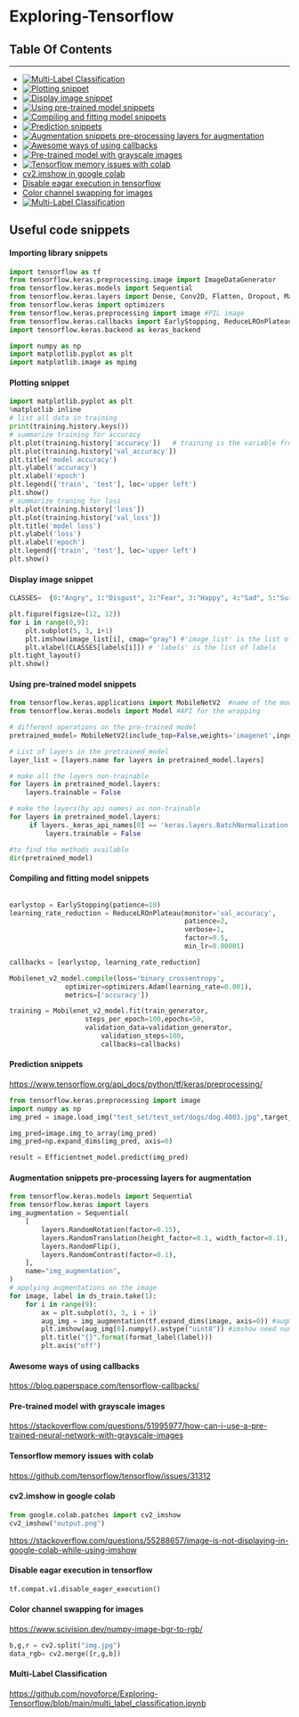 # Exploring-Tensorflow

## Table Of Contents
---------------------
- <a href='https://github.com/novoforce/Exploring-Tensorflow#importing-library-snippets' target='_blank'><img src='https://img.shields.io/static/v1?label=Importing%20library&message=Snippet&color=blue&style=flat-square' border='0' alt='Multi-Label Classification'/></a>
- <a href='https://github.com/novoforce/Exploring-Tensorflow#plotting-snippet' target='_blank'><img src='https://img.shields.io/static/v1?label=Plotting%20snippet&message=Snippet&color=blue&style=flat-square' border='0' alt='Plotting snippet'/></a>
- <a href='https://github.com/novoforce/Exploring-Tensorflow#Display-image-snippet' target='_blank'><img src='https://img.shields.io/static/v1?label=Display%20image%20snippet&message=Snippet&color=blue&style=flat-square' border='0' alt='Display image snippet'/></a>
- <a href='https://github.com/novoforce/Exploring-Tensorflow#Using-pre-trained-model-snippets' target='_blank'><img src='https://img.shields.io/static/v1?label=Using%20pre-trained%20model%20snippets&message=Snippet&color=blue&style=flat-square' border='0' alt='Using pre-trained model snippets'/></a>
- <a href='https://github.com/novoforce/Exploring-Tensorflow#Compiling-and-fitting-model-snippets' target='_blank'><img src='https://img.shields.io/static/v1?label=Compiling%20and%20fitting%20model%20snippets&message=Snippet&color=blue&style=flat-square' border='0' alt='Compiling and fitting model snippets'/></a>
- <a href='https://github.com/novoforce/Exploring-Tensorflow#Prediction-snippets' target='_blank'><img src='https://img.shields.io/static/v1?label=Prediction%20snippets&message=Snippet&color=blue&style=flat-square' border='0' alt='Prediction snippets'/></a>
- <a href='https://github.com/novoforce/Exploring-Tensorflow#Augmentation-snippets-pre-processing-layers-for-augmentation' target='_blank'><img src='https://img.shields.io/static/v1?label=Augmentation%20snippets%20pre-processing%20layers%20for%20augmentation&message=Snippet&color=blue&style=flat-square' border='0' alt='Augmentation snippets pre-processing layers for augmentation'/></a>
- <a href='https://github.com/novoforce/Exploring-Tensorflow/blob/main/README.md#Awesome-ways-of-using-callbacks' target='_blank'><img src='https://img.shields.io/static/v1?label=Awesome%20ways%20of%20using%20callbacks&message=Tutorial&color=yellow&style=flat-square' border='0' alt='Awesome ways of using callbacks'/></a>
- <a href='https://github.com/novoforce/Exploring-Tensorflow/blob/main/README.md#Pre-trained-model-with-grayscale-images' target='_blank'><img src='https://img.shields.io/static/v1?label=Pre-trained%20model%20with%20grayscale%20images&message=Tutorial&color=yellow&style=flat-square' border='0' alt='Pre-trained model with grayscale images'/></a>
- <a href='https://github.com/novoforce/Exploring-Tensorflow/blob/main/README.md#Tensorflow-memory-issues-with-colab' target='_blank'><img src='https://img.shields.io/static/v1?label=Tensorflow%20memory%20issues%20with%20colab&message=Issue&color=red&style=flat-square' border='0' alt='Tensorflow memory issues with colab'/></a>
- [cv2.imshow in google colab](#cv2imshow-in-google-colab)
- [Disable eagar execution in tensorflow](#Disable-eagar-execution-in-tensorflow)
- [Color channel swapping for images](#Color-channel-swapping-for-images)
- <a href='https://github.com/novoforce/Exploring-Tensorflow/blob/main/README.md#multi-label-classification' target='_blank'><img src='https://img.shields.io/static/v1?label=Multi-Label%20Classification&message=Tutorial&color=yellow&style=flat-square' border='0' alt='Multi-Label Classification'/></a>

## Useful code snippets

#### Importing library snippets

```python
import tensorflow as tf
from tensorflow.keras.preprocessing.image import ImageDataGenerator 
from tensorflow.keras.models import Sequential
from tensorflow.keras.layers import Dense, Conv2D, Flatten, Dropout, MaxPooling2D, Activation,GlobalMaxPooling2D,GlobalAveragePooling2D,BatchNormalization
from tensorflow.keras import optimizers
from tensorflow.keras.preprocessing import image #PIL image
from tensorflow.keras.callbacks import EarlyStopping, ReduceLROnPlateau
import tensorflow.keras.backend as keras_backend

import numpy as np
import matplotlib.pyplot as plt
import matplotlib.image as mpimg

```

#### Plotting snippet
```python
import matplotlib.pyplot as plt
%matplotlib inline
# list all data in training
print(training.history.keys())
# summarize training for accuracy
plt.plot(training.history['accuracy'])   # training is the variable from the fit method
plt.plot(training.history['val_accuracy'])
plt.title('model accuracy')
plt.ylabel('accuracy')
plt.xlabel('epoch')
plt.legend(['train', 'test'], loc='upper left')
plt.show()
# summarize traning for loss
plt.plot(training.history['loss'])
plt.plot(training.history['val_loss'])
plt.title('model loss')
plt.ylabel('loss')
plt.xlabel('epoch')
plt.legend(['train', 'test'], loc='upper left')
plt.show()
```
#### Display image snippet
```python
CLASSES=  {0:"Angry", 1:"Disgust", 2:"Fear", 3:"Happy", 4:"Sad", 5:"Surprise", 6:"Neutral"}

plt.figure(figsize=(12, 12))
for i in range(0,9):
    plt.subplot(5, 3, i+1)
    plt.imshow(image_list[i], cmap="gray") #'image_list' is the list of images
    plt.xlabel(CLASSES[labels[i]]) # 'labels' is the list of labels
plt.tight_layout()
plt.show()
```

#### Using pre-trained model snippets
```python
from tensorflow.keras.applications import MobileNetV2  #name of the model to be used
from tensorflow.keras.models import Model #API for the wrapping

# different operations on the pre-trained model
pretrained_model= MobileNetV2(include_top=False,weights='imagenet',input_shape=input_shape)

# List of layers in the pretrained_model
layer_list = [layers.name for layers in pretrained_model.layers]

# make all the layers non-trainable
for layers in pretrained_model.layers:
    layers.trainable = False

# make the layers(by api names) as non-trainable 
for layers in pretrained_model.layers:
     if layers._keras_api_names[0] == 'keras.layers.BatchNormalization':
         layers.trainable = False

#to find the methods available
dir(pretrained_model)

```

#### Compiling and fitting model snippets
```python

earlystop = EarlyStopping(patience=10)
learning_rate_reduction = ReduceLROnPlateau(monitor='val_accuracy', 
                                            patience=2, 
                                            verbose=1, 
                                            factor=0.5, 
                                            min_lr=0.00001)

callbacks = [earlystop, learning_rate_reduction]

Mobilenet_v2_model.compile(loss='binary_crossentropy',
              optimizer=optimizers.Adam(learning_rate=0.001),
              metrics=['accuracy'])

training = Mobilenet_v2_model.fit(train_generator,
                   steps_per_epoch=100,epochs=50,
                   validation_data=validation_generator,
                       validation_steps=100,
                       callbacks=callbacks)
```

#### Prediction snippets
https://www.tensorflow.org/api_docs/python/tf/keras/preprocessing/
```python
from tensorflow.keras.preprocessing import image
import numpy as np
img_pred = image.load_img("test_set/test_set/dogs/dog.4003.jpg",target_size=(150,150))

img_pred=image.img_to_array(img_pred)
img_pred=np.expand_dims(img_pred, axis=0)

result = Efficientnet_model.predict(img_pred)
```

#### Augmentation snippets pre-processing layers for augmentation
```python
from tensorflow.keras.models import Sequential
from tensorflow.keras import layers
img_augmentation = Sequential(
    [
        layers.RandomRotation(factor=0.15),
        layers.RandomTranslation(height_factor=0.1, width_factor=0.1),
        layers.RandomFlip(),
        layers.RandomContrast(factor=0.1),
    ],
    name="img_augmentation",
)
# applying augmentations on the image
for image, label in ds_train.take(1):
    for i in range(9):
        ax = plt.subplot(3, 3, i + 1)
        aug_img = img_augmentation(tf.expand_dims(image, axis=0)) #augmentation sequential layer
        plt.imshow(aug_img[0].numpy().astype("uint8")) #imshow need numpy array with 'unsigned-int8' precision
        plt.title("{}".format(format_label(label)))
        plt.axis("off")
```

#### Awesome ways of using callbacks
https://blog.paperspace.com/tensorflow-callbacks/


#### Pre-trained model with grayscale images
https://stackoverflow.com/questions/51995977/how-can-i-use-a-pre-trained-neural-network-with-grayscale-images

#### Tensorflow memory issues with colab
https://github.com/tensorflow/tensorflow/issues/31312

#### cv2.imshow in google colab
```python
from google.colab.patches import cv2_imshow
cv2_imshow("output.png")
```
https://stackoverflow.com/questions/55288657/image-is-not-displaying-in-google-colab-while-using-imshow


#### Disable eagar execution in tensorflow
```python
tf.compat.v1.disable_eager_execution()
```

#### Color channel swapping for images
https://www.scivision.dev/numpy-image-bgr-to-rgb/
```python
b,g,r = cv2.split("img.jpg")
data_rgb= cv2.merge([r,g,b])
```

#### Multi-Label Classification
https://github.com/novoforce/Exploring-Tensorflow/blob/main/multi_label_classification.ipynb
